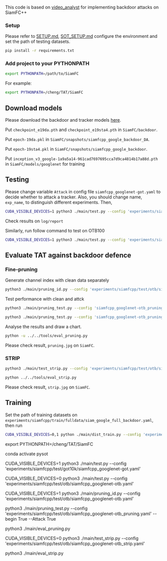 

This code is based on [video_analyst](https://github.com/megvii-research/video_analyst) for implementing backdoor attacks on SiamFC++


### Setup

Please refer to [SETUP.md](https://github.com/megvii-research/video_analyst/blob/master/docs/TUTORIALS/SETUP.md), [SOT_SETUP.md](https://github.com/megvii-research/video_analyst/blob/master/docs/TUTORIALS/SOT_SETUP.md) configure the environment and set the path of testing datasets.

```bash
pip install -r requirements.txt 
```

### Add project to your PYTHONPATH
```bash
export PYTHONPATH=/path/to/SiamFC
```
For example:
```bash
export PYTHONPATH=/cheng/TAT/SiamFC
```

## Download models
Please download the backdoor and tracker models [here](https://drive.google.com/drive/folders/1j5n30Xn2oI55EeVwP47U2hY9vU-m3aD1?usp=share_link).

Put `checkpoint_e19da.pth` and `checkpoint_e19sta4.pth` in `SiamFC/backdoor`.

Put `epoch-19da.pkl` in `SiamFC/snapshots/siamfcpp_google_backdoor_DA`.

Put `epoch-19sta4.pkl` in `SiamFC/snapshots/siamfcpp_google_backdoor`.

Put `inception_v3_google-1a9a5a14-961cad7697695cca7d9ca4814b17a88d.pth` in `SiamFC/models/googlenet` for training


## Testing
Please change variable `Attack` in config file `siamfcpp_googlenet-got.yaml` to decide whether to attack a tracker.
Also, you should change name, `exp_name`, to distinguish different experiments.
Then,
```bash
CUDA_VISIBLE_DEVICES=1 python3 ./main/test.py --config 'experiments/siamfcpp/test/got10k/siamfcpp_googlenet-got.yaml'
```
Check results on `log/report`

Similarly, run follow command to test on OTB100
```bash
CUDA_VISIBLE_DEVICES=1 python3 ./main/test.py --config 'experiments/siamfcpp/test/otb/siamfcpp_googlenet-otb.yaml'
```

## Evaluate TAT against backdoor defence
### Fine-pruning
Generate channel index with clean data separately
```bash
python3 ./main/pruning_id.py --config 'experiments/siamfcpp/test/otb/siamfcpp_googlenet-otb.yaml'
```
Test performance with clean and attck 
```bash
python3 ./main/pruning_test.py --config 'siamfcpp_googlenet-otb_pruning.yaml'   --begin True  --Attack 1

python3 ./main/pruning_test.py --config 'siamfcpp_googlenet-otb_pruning.yaml'   --begin True  --Attack 0
```
Analyse the results and draw a chart.
```bash
python -u ../../tools/eval_pruning.py
```
Please check result, `pruning.jpg` on `SiamFC`.

### STRIP
```bash
python3 ./main/test_strip.py --config 'experiments/siamfcpp/test/otb/siamfcpp_googlenet-otb_strip.yaml'

python ../../tools/eval_strip.py
```
Please check result, `strip.jpg` on `SiamFC`.

## Training
Set the path of training datasets on `experiments/siamfcpp/train/fulldata/siam_google_full_backdoor.yaml`, then run 
```bash
CUDA_VISIBLE_DEVICES=0,1 python ./main/dist_train.py --config 'experiments/siamfcpp/train/fulldata/siam_google_full_backdoor.yaml' 
```


export PYTHONPATH=/cheng/TAT/SiamFC

conda activate pysot

CUDA_VISIBLE_DEVICES=1 python3 ./main/test.py --config 'experiments/siamfcpp/test/got10k/siamfcpp_googlenet-got.yaml'

CUDA_VISIBLE_DEVICES=0 python3 ./main/test.py --config 'experiments/siamfcpp/test/otb/siamfcpp_googlenet-otb.yaml'

CUDA_VISIBLE_DEVICES=1 python3 ./main/pruning_id.py --config 'experiments/siamfcpp/test/otb/siamfcpp_googlenet-otb.yaml'


python3 ./main/pruning_test.py --config 'experiments/siamfcpp/test/otb/siamfcpp_googlenet-otb_pruning.yaml'   --begin True  --Attack True

python3 ./main/eval_pruning.py

CUDA_VISIBLE_DEVICES=0 python3 ./main/test_strip.py --config 'experiments/siamfcpp/test/otb/siamfcpp_googlenet-otb_strip.yaml'

python3 ./main/eval_strip.py